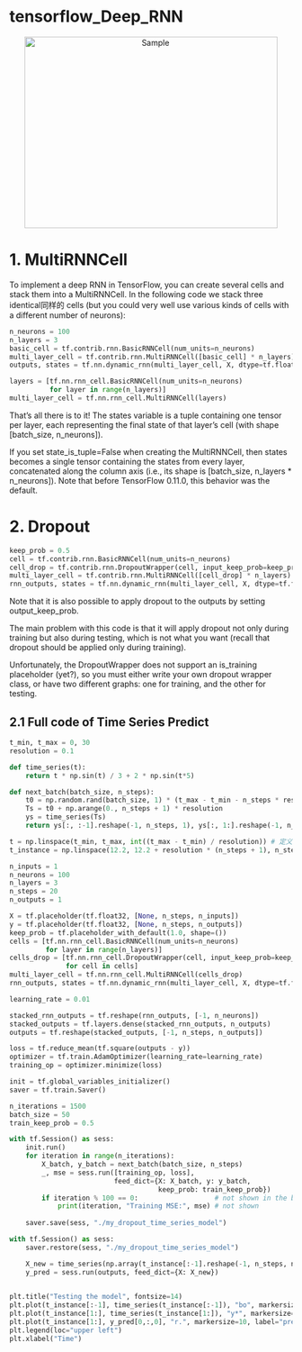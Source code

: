 # tensorflow_Deep_RNN

<p align="center">
    <img src="https://i.loli.net/2019/01/12/5c39ada0dfd82.png" alt="Sample"  width="450" height="340">
</p>

# 1. MultiRNNCell
To implement a deep RNN in TensorFlow, you can create several cells and stack them into a MultiRNNCell. In the following code we stack three identical同样的 cells (but you could very well use various kinds of cells with a different number of neurons):

```python
n_neurons = 100
n_layers = 3
basic_cell = tf.contrib.rnn.BasicRNNCell(num_units=n_neurons)
multi_layer_cell = tf.contrib.rnn.MultiRNNCell([basic_cell] * n_layers)
outputs, states = tf.nn.dynamic_rnn(multi_layer_cell, X, dtype=tf.float32)
```
```python
layers = [tf.nn.rnn_cell.BasicRNNCell(num_units=n_neurons)
          for layer in range(n_layers)]
multi_layer_cell = tf.nn.rnn_cell.MultiRNNCell(layers)
```

That’s all there is to it! The states variable is a tuple containing one tensor per layer, each representing the final state of that layer’s cell (with shape [batch_size, n_neurons]). 

If you set state_is_tuple=False when creating the MultiRNNCell, then states becomes a single tensor containing the states from every layer, concatenated along the column axis (i.e., its shape is [batch_size, n_layers * n_neurons]). Note that before TensorFlow 0.11.0, this behavior was the default.

# 2. Dropout
```python
keep_prob = 0.5
cell = tf.contrib.rnn.BasicRNNCell(num_units=n_neurons)
cell_drop = tf.contrib.rnn.DropoutWrapper(cell, input_keep_prob=keep_prob)
multi_layer_cell = tf.contrib.rnn.MultiRNNCell([cell_drop] * n_layers)
rnn_outputs, states = tf.nn.dynamic_rnn(multi_layer_cell, X, dtype=tf.float32)
```
Note that it is also possible to apply dropout to the outputs by setting output_keep_prob.

The main problem with this code is that it will apply dropout not only during training but also during
testing, which is not what you want (recall that dropout should be applied only during training).

Unfortunately, the DropoutWrapper does not support an is_training placeholder (yet?), so you must
either write your own dropout wrapper class, or have two different graphs: one for training, and the other
for testing. 
## 2.1 Full code of Time Series Predict
```python
t_min, t_max = 0, 30
resolution = 0.1

def time_series(t):
    return t * np.sin(t) / 3 + 2 * np.sin(t*5)

def next_batch(batch_size, n_steps):
    t0 = np.random.rand(batch_size, 1) * (t_max - t_min - n_steps * resolution)
    Ts = t0 + np.arange(0., n_steps + 1) * resolution
    ys = time_series(Ts)
    return ys[:, :-1].reshape(-1, n_steps, 1), ys[:, 1:].reshape(-1, n_steps, 1)

t = np.linspace(t_min, t_max, int((t_max - t_min) / resolution)) # 定义域t（0，30）共30/0.1=300个离散点
t_instance = np.linspace(12.2, 12.2 + resolution * (n_steps + 1), n_steps + 1)
```
```python
n_inputs = 1
n_neurons = 100
n_layers = 3
n_steps = 20
n_outputs = 1

X = tf.placeholder(tf.float32, [None, n_steps, n_inputs])
y = tf.placeholder(tf.float32, [None, n_steps, n_outputs])
keep_prob = tf.placeholder_with_default(1.0, shape=())
cells = [tf.nn.rnn_cell.BasicRNNCell(num_units=n_neurons)
         for layer in range(n_layers)]
cells_drop = [tf.nn.rnn_cell.DropoutWrapper(cell, input_keep_prob=keep_prob)
              for cell in cells]
multi_layer_cell = tf.nn.rnn_cell.MultiRNNCell(cells_drop)
rnn_outputs, states = tf.nn.dynamic_rnn(multi_layer_cell, X, dtype=tf.float32)
```
```python
learning_rate = 0.01

stacked_rnn_outputs = tf.reshape(rnn_outputs, [-1, n_neurons])
stacked_outputs = tf.layers.dense(stacked_rnn_outputs, n_outputs)
outputs = tf.reshape(stacked_outputs, [-1, n_steps, n_outputs])

loss = tf.reduce_mean(tf.square(outputs - y))
optimizer = tf.train.AdamOptimizer(learning_rate=learning_rate)
training_op = optimizer.minimize(loss)

init = tf.global_variables_initializer()
saver = tf.train.Saver()
```

```python
n_iterations = 1500
batch_size = 50
train_keep_prob = 0.5

with tf.Session() as sess:
    init.run()
    for iteration in range(n_iterations):
        X_batch, y_batch = next_batch(batch_size, n_steps)
        _, mse = sess.run([training_op, loss],
                          feed_dict={X: X_batch, y: y_batch,
                                     keep_prob: train_keep_prob})
        if iteration % 100 == 0:                   # not shown in the book
            print(iteration, "Training MSE:", mse) # not shown
    
    saver.save(sess, "./my_dropout_time_series_model")
```


```python
with tf.Session() as sess:
    saver.restore(sess, "./my_dropout_time_series_model")

    X_new = time_series(np.array(t_instance[:-1].reshape(-1, n_steps, n_inputs)))
    y_pred = sess.run(outputs, feed_dict={X: X_new})
    
```
```python
plt.title("Testing the model", fontsize=14)
plt.plot(t_instance[:-1], time_series(t_instance[:-1]), "bo", markersize=10, label="instance")
plt.plot(t_instance[1:], time_series(t_instance[1:]), "y*", markersize=10, label="target")
plt.plot(t_instance[1:], y_pred[0,:,0], "r.", markersize=10, label="prediction")
plt.legend(loc="upper left")
plt.xlabel("Time")
```


